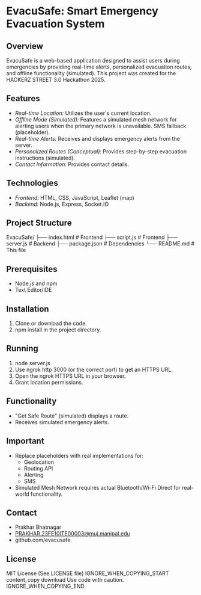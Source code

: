 # EvacuSafe: Smart Emergency Evacuation System

## Overview

EvacuSafe is a web-based application designed to assist users during emergencies by providing real-time alerts, personalized evacuation routes, and offline functionality (simulated).  This project was created for the HACKERZ STREET 3.0 Hackathon 2025.

## Features

*   *Real-time Location:* Utilizes the user's current location.
*   *Offline Mode (Simulated):*  Features a simulated mesh network for alerting users when the primary network is unavailable. SMS fallback (placeholder).
*   *Real-time Alerts:* Receives and displays emergency alerts from the server.
*   *Personalized Routes (Conceptual):* Provides step-by-step evacuation instructions (simulated).
*   *Contact Information:* Provides contact details.

## Technologies

*   *Frontend:* HTML, CSS, JavaScript, Leaflet (map)
*   *Backend:* Node.js, Express, Socket.IO

## Project Structure


EvacuSafe/
├── index.html # Frontend
├── script.js # Frontend
├── server.js # Backend
├── package.json # Dependencies
└── README.md # This file

## Prerequisites

*   Node.js and npm
*   Text Editor/IDE

## Installation

1.  Clone or download the code.
2.  npm install in the project directory.

## Running

1.  node server.js
2.  Use ngrok http 3000 (or the correct port) to get an HTTPS URL.
3.  Open the ngrok HTTPS URL in your browser.
4.  Grant location permissions.

## Functionality

*   "Get Safe Route" (simulated) displays a route.
*   Receives simulated emergency alerts.

## Important

*   Replace placeholders with real implementations for:
    *   Geolocation
    *   Routing API
    *   Alerting
    *   SMS
*   Simulated Mesh Network requires actual Bluetooth/Wi-Fi Direct for real-world functionality.

## Contact

*   Prakhar Bhatnagar
*   PRAKHAR.23FE10ITE00003@muj.manipal.edu
*   github.com/evacusafe

## License

MIT License (See LICENSE file)
IGNORE_WHEN_COPYING_START
content_copy
download
Use code with caution.
IGNORE_WHEN_COPYING_END
